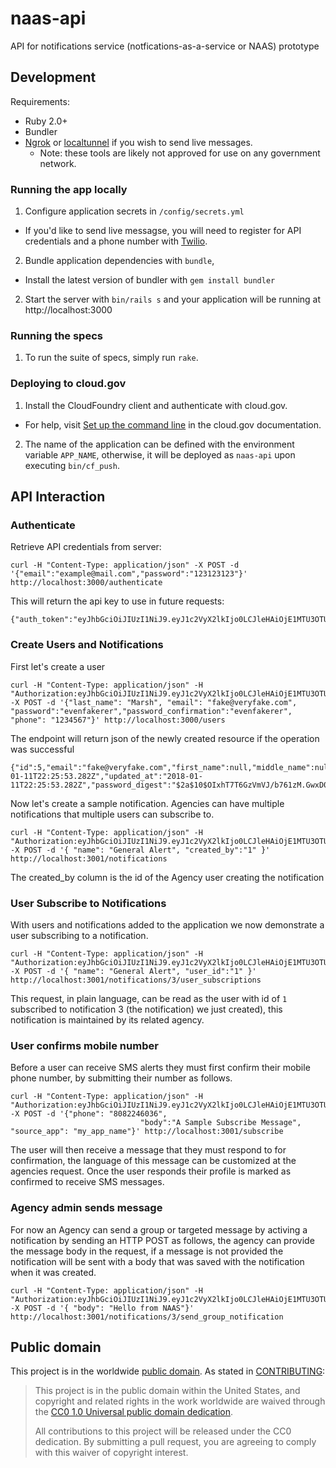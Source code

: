 # naas-api
API for notifications service (notfications-as-a-service or NAAS) prototype


## Development

Requirements:

- Ruby 2.0+
- Bundler
- [Ngrok](https://ngrok.com/) or [localtunnel](https://localtunnel.github.io/www/) if you wish to send live messages.
  - Note: these tools are likely not approved for use on any government network. 

### Running the app locally

1. Configure application secrets in `/config/secrets.yml`
  - If you'd like to send live messagse, you will need to register for API credentials and a phone number with [Twilio](https://www.twilio.com/).
2. Bundle application dependencies with `bundle`,
  - Install the latest version of bundler with `gem install bundler`
2. Start the server with `bin/rails s` and your application will be running at http://localhost:3000

### Running the specs

1. To run the suite of specs, simply run `rake`.

### Deploying to cloud.gov

1. Install the CloudFoundry client and authenticate with cloud.gov.
  - For help, visit [Set up the command line](https://cloud.gov/docs/getting-started/setup/#set-up-the-command-line) in the cloud.gov documentation.
2. The name of the application can be defined with the environment variable `APP_NAME`, otherwise, it will be deployed as `naas-api` upon executing `bin/cf_push`.


## API Interaction

### Authenticate
Retrieve API credentials from server:

```
curl -H "Content-Type: application/json" -X POST -d '{"email":"example@mail.com","password":"123123123"}' http://localhost:3000/authenticate

```
This will return the api key to use in future requests:

```
{"auth_token":"eyJhbGciOiJIUzI1NiJ9.eyJ1c2VyX2lkIjo0LCJleHAiOjE1MTU3OTUxNzZ9.JN7aLcS1l7PS6GPE0B5KA7iozZ4AIClNa3wtb7yuviI"}
```

### Create Users and Notifications

First let's create a user

```
curl -H "Content-Type: application/json" -H "Authorization:eyJhbGciOiJIUzI1NiJ9.eyJ1c2VyX2lkIjo0LCJleHAiOjE1MTU3OTUxNzZ9.JN7aLcS1l7PS6GPE0B5KA7iozZ4AIClNa3wtb7yuviI" -X POST -d '{"last_name": "Marsh", "email": "fake@veryfake.com", "password":"evenfakerer","password_confirmation":"evenfakerer", "phone": "1234567"}' http://localhost:3000/users
```
The endpoint will return json of the newly created resource if the operation was successful

```
{"id":5,"email":"fake@veryfake.com","first_name":null,"middle_name":null,"last_name":"Marsh","phone":"1234567","created_at":"2018-01-11T22:25:53.282Z","updated_at":"2018-01-11T22:25:53.282Z","password_digest":"$2a$10$OIxhT7T6GzVmVJ/b761zM.GwxD0gcD/y8P.Um8cwI.kTfiIo4yD0e","name":null,"confirmed":null}
```
Now let's create a sample notification.  Agencies can have multiple notifications that multiple users can subscribe to.

```
curl -H "Content-Type: application/json" -H "Authorization:eyJhbGciOiJIUzI1NiJ9.eyJ1c2VyX2lkIjo0LCJleHAiOjE1MTU3OTUxNzZ9.JN7aLcS1l7PS6GPE0B5KA7iozZ4AIClNa3wtb7yuviI" -X POST -d '{ "name": "General Alert", "created_by":"1" }' http://localhost:3001/notifications

```
The created_by column is the id of the Agency user creating the notification

### User Subscribe to Notifications
With users and notifications added to the application we now demonstrate a user subscribing to a 
notification.
```
curl -H "Content-Type: application/json" -H "Authorization:eyJhbGciOiJIUzI1NiJ9.eyJ1c2VyX2lkIjo0LCJleHAiOjE1MTU3OTUxNzZ9.JN7aLcS1l7PS6GPE0B5KA7iozZ4AIClNa3wtb7yuviI" -X POST -d '{ "name": "General Alert", "user_id":"1" }' http://localhost:3001/notifications/3/user_subscriptions
```
This request, in plain language, can be read as the user with id of `1` subscribed to notification 3 (the notification)
we just created), this notification is maintained by its related agency.

### User confirms mobile number
Before a user can receive SMS alerts they must first confirm their mobile phone number, by submitting
their number as follows.

```
curl -H "Content-Type: application/json" -H "Authorization:eyJhbGciOiJIUzI1NiJ9.eyJ1c2VyX2lkIjo0LCJleHAiOjE1MTU3OTUxNzZ9.JN7aLcS1l7PS6GPE0B5KA7iozZ4AIClNa3wtb7yuviI" -X POST -d '{"phone": "8082246036",
                             "body":"A Sample Subscribe Message", "source_app": "my_app_name"}' http://localhost:3001/subscribe
```
The user will then receive a message that they must respond to for confirmation, the language of this message
can be customized at the agencies request.  Once the user responds their profile is marked as confirmed
to receive SMS messages.

### Agency admin sends message

For now an Agency can send a group or targeted message by activing a notification by sending an HTTP 
POST as follows, the agency can provide the message body in the request, if a message is not provided
the notification will be sent with a body that was saved with the notification when it was created.

```
curl -H "Content-Type: application/json" -H "Authorization:eyJhbGciOiJIUzI1NiJ9.eyJ1c2VyX2lkIjo0LCJleHAiOjE1MTU3OTUxNzZ9.JN7aLcS1l7PS6GPE0B5KA7iozZ4AIClNa3wtb7yuviI" -X POST -d '{ "body": "Hello from NAAS"}' http://localhost:3001/notifications/3/send_group_notification
```

## Public domain

This project is in the worldwide [public domain](LICENSE.md). As stated in [CONTRIBUTING](CONTRIBUTING.md):

> This project is in the public domain within the United States, and copyright and related rights in the work worldwide are waived through the [CC0 1.0 Universal public domain dedication](https://creativecommons.org/publicdomain/zero/1.0/).
>
> All contributions to this project will be released under the CC0 dedication. By submitting a pull request, you are agreeing to comply with this waiver of copyright interest.

